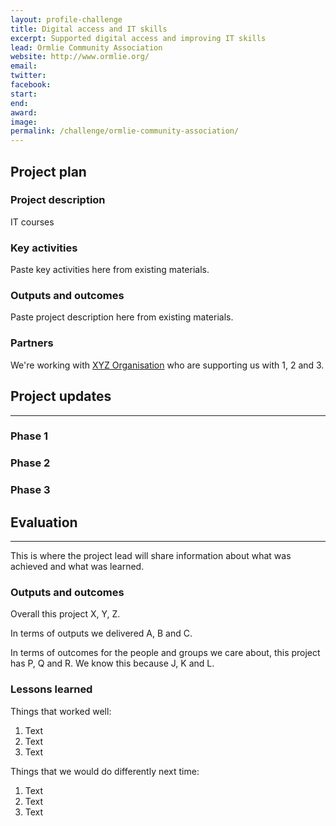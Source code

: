 ```yaml
---
layout: profile-challenge
title: Digital access and IT skills
excerpt: Supported digital access and improving IT skills 
lead: Ormlie Community Association
website: http://www.ormlie.org/
email: 
twitter: 
facebook: 
start: 
end: 
award: 
image:
permalink: /challenge/ormlie-community-association/ 
---
```


## **Project plan**

### Project description

IT courses

### Key activities

Paste key activities here from existing materials.

### Outputs and outcomes

Paste project description here from existing materials.

### Partners

We're working with [XYZ Organisation](/charter/xyz-org/) who are supporting us with 1, 2 and 3.


## **Project updates**

---

### Phase 1


### Phase 2


### Phase 3


## **Evaluation**

---

This is where the project lead will share information about what was achieved and what was learned.

### Outputs and outcomes

Overall this project X, Y, Z.

In terms of outputs we delivered A, B and C.

In terms of outcomes for the people and groups we care about, this project has P, Q and R. We know this because J, K and L.

### Lessons learned

Things that worked well:

1. Text
2. Text
3. Text

Things that we would do differently next time:

1. Text
2. Text
3. Text
